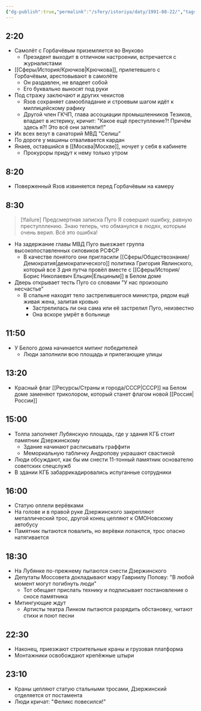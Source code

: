 ```yaml
---
{"dg-publish":true,"permalink":"/sfery/istoriya/daty/1991-08-22/","tags":["История"]}
---
```


## 2:20
- Самолёт с Горбачёвым приземляется во Внуково
	- Президент выходит в отличном настроении, встречается с журналистами 
- [[Сферы/История/Крючков\|Крючкова]], прилетевшего с Горбачёвым, арестовывают в самолёте
	- Он раздавлен, не владеет собой
	- Его буквально выносят под руки 
- Под стражу заключают и других чекистов
	- Язов сохраняет самообладание и строевым шагом идёт к миллицейскому рафику
	- Другой член ГКЧП, глава ассоциации промышленников Тезиков, впадает в истерику, кричит: "Какое ещё преступление?! Причём здесь я?! Это всё они затеяли!!"
- Их всех везут в санаторий МВД "Селиш"
- По дороге у машины отваливается кардан 
- Янаев, оставшийся в [[Москва\|Москве]], ночует у себя в кабинете 
	- Прокуроры придут к нему только утром 
## 8:20 
- Поверженный Язов извиняется перед Горбачёвым на камеру 
## 8:30 
> [!failure] Предсмертная записка Пуго
> Я совершил ошибку, равную преступллению. Знаю теперь, что обманулся в людях, которым очень верил. Всё это ошибка!
- На задержание главы МВД Пуго выезжает группа высокопоставленных силовиков РСФСР 
	- В качестве понятого они пригласили [[Сферы/Обществознание/Демократия\|демократического]] политика Григория Явлинского, который все 3 дня путча провёл вместе с [[Сферы/История/Борис Николаевич Ельцин\|Ельциным]] в Белом доме 
- Дверь открывает тесть Пуго со словами "У нас произошло несчастье"
	- В спальне находят тело застрелившегося министра,  рядом ещё живая жена, залитая кровью 
		- Застрелилась ли она сама или её застрелил  Пуго, неизвестно
		- Она вскоре умрёт в больнице 
## 11:50 
- У Белого дома начинается митинг победителей 
	- Люди заполнили всю площадь и прилегающие улицы
## 13:20 
- Красный флаг [[Ресурсы/Страны и города/СССР\|СССР]] на Белом доме заменяют триколором, который станет флагом новой [[Россия\|России]] 
## 15:00 
- Толпа заполняет Лубянскую площадь, где у здания КГБ стоит памятник Дзержинскому  
	- Здание начинают расписывать граффити
	- Мемориальную табличку Андропову украшают свастикой
- Люди обсуждают, как бы им снести 11-тонный памятник основателю советских спецслужб 
- В здании КГБ забаррикадировались испуганные сотрудники
## 16:00 
- Статую оплели верёвками 
- На голове и в правой руке Дзержинского закрепляют металлический трос, другой конец цепляют к ОМОНовскому автобусу
- Памятник пытаются повалить, но верёвки лопаются, трос опасно натягивается 
## 18:30 
- На Лубянке по-прежнему пытаются снести Дзержинского 
- Депутаты Моссовета докладывают мэру Гавриилу Попову: "В любой момент могут погибнуть люди"
	- Тот обещает прислать технику и подписывает постановление о сносе памятника 
- Митингующие ждут
	- Артисты театра Линком пытаются разрядить обстановку, читают стихи и поют песни 
## 22:30 
- Наконец, приезжают строительные краны и грузовая платформа
- Монтажники освобождают крепёжные штыри 
## 23:10
- Краны цепляют статую стальными тросами, Дзержинский отделяется от постамента 
- Люди кричат: "Феликс повесился!"
